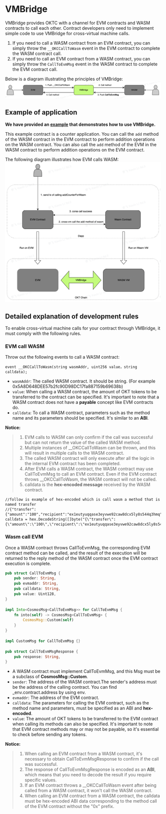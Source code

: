 # VMBridge
VMBridge provides OKTC with a channel for EVM contracts and WASM contracts to call each other. Contract developers only need to implement simple code to use VMBridge for cross-virtual machine calls.
1. If you need to call a WASM contract from an EVM contract, you can simply throw the `__OKCCallToWasm` event in the EVM contract to complete the WASM contract call.
2. If you need to call an EVM contract from a WASM contract, you can simply throw the `CallToEvmMsg` event in the WASM contract to complete the EVM contract call.

Below is a diagram illustrating the principles of VMBridge:
![](../../img/vmbridge-architecture.png)
## Example of application
**We have provided an [example](https://github.com/okx/vmbridge-examples) that demonstrates how to use VMBridge.**

This example contract is a counter application. You can call the `add` method of the WASM contract in the EVM contract to perform addition operations on the WASM contract. You can also call the `add` method of the EVM in the WASM contract to perform addition operations on the EVM contract.

The following diagram illustrates how EVM calls WASM:
![](../../img/vmbridge-example.png)

## Detailed explanation of development rules
To enable cross-virtual machine calls for your contract through VMBridge, it must comply with the following rules.

### EVM  call WASM
Throw out the following events to call a WASM contract:

```solidity
event __OKCCallToWasm(string wasmAddr, uint256 value，string calldata);
```
- `wasmAddr`: The called WASM contract. It should be string. (For example 0x5A8D648DEE57b2fc90D98DC17fa887159b69638b)
- `value`: When calling a WASM contract, the amount of OKT tokens to be transferred to the contract can be specified. It's important to note that a WASM contract does not have a **payable** concept like EVM contracts do.
- `calldata`: To call a WASM contract, parameters such as the method name and its parameters should be specified. It's similar to an **ABI**.

**Notice:**
> 1.  EVM calls to WASM can only confirm if the call was successful but can not return the value of the called WASM method.
> 2. Multiple instances of __OKCCallToWasm can be thrown, and this will result in multiple calls to the WASM contract.
> 3. The called WASM contract will only execute after all the logic in the internal EVM contract has been completed.
> 4. After EVM calls a WASM contract, the WASM contract may use CallToEvmMsg to call an EVM contract. Even if the EVM contract throws __OKCCallToWasm, the WASM contract will not be called.
> 5. calldata is the **hex-encoded message** received by the WASM contract.

```solidity
//follow is example of hex-encoded which is call wasm a method that is named transfer 
//{"transfer":{"amount":"100","recipient":"ex1eutyuqqase3eyvwe92caw8dcx5ly8s544q3hmq"}}
calldata = hex.DecodeString([]byte("{\"transfer\":{\"amount\":\"100\",\"recipient\":\"ex1eutyuqqase3eyvwe92caw8dcx5ly8s544q3hmq\"}}"))
```
### Wasm call EVM
Once a WASM contract throws CallToEvmMsg, the corresponding EVM contract method can be called, and the result of the execution will be returned to the reply method of the WASM contract once the EVM contract execution is complete.


```rust
pub struct CallToEvmMsg {
    pub sender: String, 
    pub evmaddr: String,
    pub calldata: String, 
    pub value: Uint128, 
}

impl Into<CosmosMsg<CallToEvmMsg>> for CallToEvmMsg {
    fn into(self) -> CosmosMsg<CallToEvmMsg> {
        CosmosMsg::Custom(self)
    }
}

impl CustomMsg for CallToEvmMsg {}

pub struct CallToEvmMsgResponse {
    pub response: String,
}
```
- A WASM contract must implement CallToEvmMsg, and this Msg must be a subclass of **CosmosMsg::Custom**.
- `sender`: The address of the WASM contract.The sender's address must be the address of the calling contract. You can find _env.contract.address by using env.
- `evmaddr`: The address of the EVM contract.
- `calldata`: The parameters for calling the EVM contract, such as the method name and parameters, must be specified as an ABI and **hex-encoded**.
- `value`: The amount of OKT tokens to be transferred to the EVM contract when calling its methods can also be specified. It's important to note that EVM contract methods may or may not be payable, so it's essential to check before sending any tokens.

**Notice:**
> 1. When calling an EVM contract from a WASM contract, it's necessary to obtain CallToEvmMsgResponse to confirm if the call was successful.
> 2. The response of CallToEvmMsgResponse is encoded as an **ABI**, which means that you need to decode the result if you require specific values.
> 3. If an EVM contract throws a __OKCCallToWasm event after being called from a WASM contract, it won't call the WASM contract.
> 4. When calling an EVM contract from a WASM contract, the calldata must be hex-encoded ABI data corresponding to the method call of the EVM contract without the "0x" prefix.
